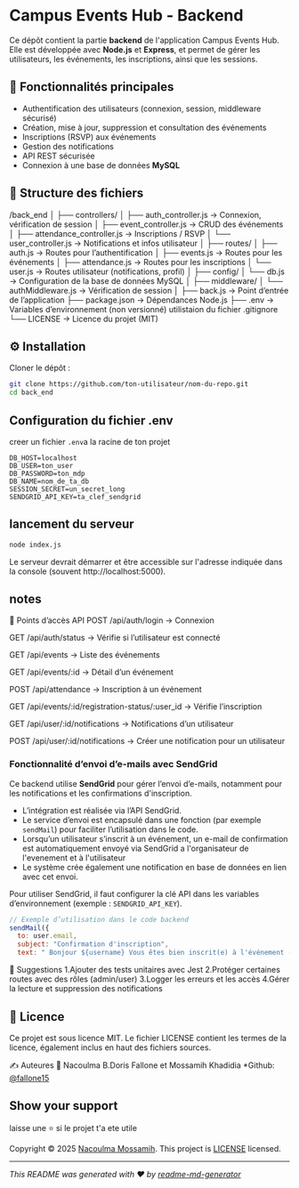 # Campus Events Hub - Backend

Ce dépôt contient la partie **backend** de l'application Campus Events Hub. Elle est développée avec **Node.js** et **Express**, et permet de gérer les utilisateurs, les événements, les inscriptions, ainsi que les sessions.


## 🧩 Fonctionnalités principales

- Authentification des utilisateurs (connexion, session, middleware sécurisé)
- Création, mise à jour, suppression et consultation des événements
- Inscriptions (RSVP) aux événements
- Gestion des notifications
- API REST sécurisée
- Connexion à une base de données **MySQL**

## 📁 Structure des fichiers

/back_end
│
├── controllers/
│ ├── auth_controller.js → Connexion, vérification de session
│ ├── event_controller.js → CRUD des événements
│ ├── attendance_controller.js → Inscriptions / RSVP
│ └── user_controller.js → Notifications et infos utilisateur
│
├── routes/
│ ├── auth.js → Routes pour l’authentification
│ ├── events.js → Routes pour les événements
│ ├── attendance.js → Routes pour les inscriptions
│ └── user.js → Routes utilisateur (notifications, profil)
│
├── config/
│ └── db.js → Configuration de la base de données MySQL
│
├── middleware/
│ └── authMiddleware.js → Vérification de session
│
├── back.js → Point d’entrée de l’application
├── package.json → Dépendances Node.js
├── .env → Variables d’environnement (non versionné) utilistaion du fichier .gitignore
└── LICENSE → Licence du projet (MIT)


## ⚙️ Installation
 Cloner le dépôt :
```bash
git clone https://github.com/ton-utilisateur/nom-du-repo.git
cd back_end
```

## Configuration du fichier .env
creer un fichier `.env`a la racine de ton projet
```env
DB_HOST=localhost
DB_USER=ton_user
DB_PASSWORD=ton_mdp
DB_NAME=nom_de_ta_db
SESSION_SECRET=un_secret_long
SENDGRID_API_KEY=ta_clef_sendgrid
```

## lancement du serveur 
```bash 
node index.js
```
Le serveur devrait démarrer et être accessible sur l'adresse indiquée dans la console (souvent http://localhost:5000).

## notes

📌 Points d’accès API
POST /api/auth/login → Connexion

GET /api/auth/status → Vérifie si l’utilisateur est connecté

GET /api/events → Liste des événements

GET /api/events/:id → Détail d’un événement

POST /api/attendance → Inscription à un événement

GET /api/events/:id/registration-status/:user_id → Vérifie l’inscription

GET /api/user/:id/notifications → Notifications d’un utilisateur

POST /api/user/:id/notifications → Créer une notification pour un utilisateur

### Fonctionnalité d’envoi d’e-mails avec SendGrid

Ce backend utilise **SendGrid** pour gérer l’envoi d’e-mails, notamment pour les notifications et les confirmations d'inscription.

- L’intégration est réalisée via l’API SendGrid.
- Le service d’envoi est encapsulé dans une fonction (par exemple `sendMail`) pour faciliter l’utilisation dans le code.
- Lorsqu’un utilisateur s’inscrit à un événement, un e-mail de confirmation est automatiquement envoyé via SendGrid a l'organisateur de l'evenement et à l'utilisateur 
- Le système crée également une notification en base de données en lien avec cet envoi.

Pour utiliser SendGrid, il faut configurer la clé API dans les variables d’environnement (exemple : `SENDGRID_API_KEY`).

```js
// Exemple d’utilisation dans le code backend
sendMail({
  to: user.email,
  subject: "Confirmation d'inscription",
  text: " Bonjour ${username} Vous êtes bien inscrit(e) à l'événement (ID : ${event_id}).Statut RSVP : ${status}.Merci pour votre participation !Cordialement,EventHub!"
```

🔧 Suggestions
1.Ajouter des tests unitaires avec Jest
2.Protéger certaines routes avec des rôles (admin/user)
3.Logger les erreurs et les accès
4.Gérer la lecture et suppression des notifications

## 📝 Licence
Ce projet est sous licence MIT.
Le fichier LICENSE contient les termes de la licence, également inclus en haut des fichiers sources.

✍️ Auteures
👤 Nacoulma B.Doris Fallone et Mossamih Khadidia
*Github: [@fallone15](https://github.com/fallone15)

## Show your support

laisse une ⭐️ si le projet t'a ete utile

Copyright © 2025 [Nacoulma Mossamih](https://github.com/fallone15).
This project is [LICENSE](C:\event_hub\front_end\LICENSE) licensed.

***
_This README was generated with ❤️ by [readme-md-generator](https://github.com/kefranabg/readme-md-generator)_
